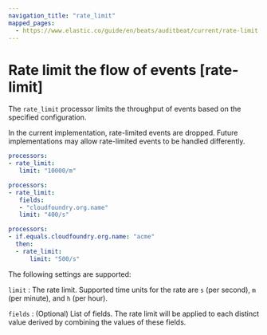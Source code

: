 ```yaml
---
navigation_title: "rate_limit"
mapped_pages:
  - https://www.elastic.co/guide/en/beats/auditbeat/current/rate-limit.html
---
```


# Rate limit the flow of events [rate-limit]


The `rate_limit` processor limits the throughput of events based on the specified configuration.

In the current implementation, rate-limited events are dropped. Future implementations may allow rate-limited events to be handled differently.

```yaml
processors:
- rate_limit:
   limit: "10000/m"
```

```yaml
processors:
- rate_limit:
   fields:
   - "cloudfoundry.org.name"
   limit: "400/s"
```

```yaml
processors:
- if.equals.cloudfoundry.org.name: "acme"
  then:
  - rate_limit:
      limit: "500/s"
```

The following settings are supported:

`limit`
:   The rate limit. Supported time units for the rate are `s` (per second), `m` (per minute), and `h` (per hour).

`fields`
:   (Optional) List of fields. The rate limit will be applied to each distinct value derived by combining the values of these fields.

